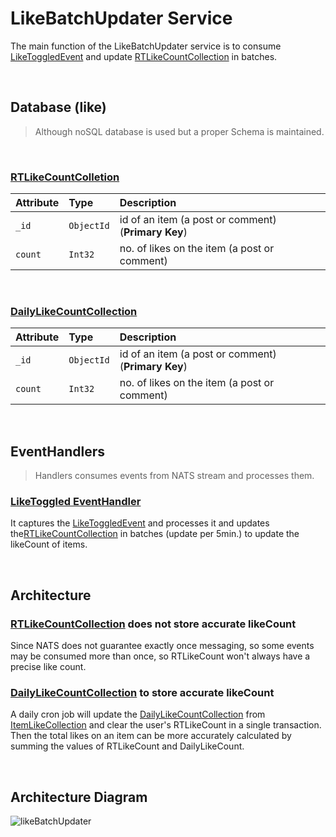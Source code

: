 # LikeBatchUpdater Service

The main function of the LikeBatchUpdater service is to consume [LikeToggledEvent]() and update [RTLikeCountCollection]() in batches.

<br>

## Database (like)

> Although noSQL database is used but a proper Schema is maintained.<br>


<br>


### [RTLikeCountColletion]() <br>
| Attribute        | Type        | Description |   
| :------------- |:------------- | :----------  |
| `_id`      | `ObjectId` | id of an item (a post or comment) (**Primary Key**) |
| `count`      | `Int32` | no. of likes on the item (a post or comment) |

<br>

### [DailyLikeCountCollection]() <br>
| Attribute        | Type        | Description |   
| :------------- |:------------- | :----------  |
| `_id`      | `ObjectId` | id of an item (a post or comment) (**Primary Key**) |
| `count`      | `Int32` | no. of likes on the item (a post or comment) |

<br>

## EventHandlers
> Handlers consumes events from NATS stream and processes them.
### [LikeToggled EventHandler](/comment/src/handlers/postCreatedHandler.ts)
It captures the [LikeToggledEvent]() and processes it and updates the[RTLikeCountCollection]() in batches (update per 5min.) to update the likeCount of items.

<br>


## Architecture

### [RTLikeCountCollection]() does not store accurate likeCount
Since NATS does not guarantee exactly once messaging, so some events may be consumed more than once, so RTLikeCount won't always have a precise like count.

### [DailyLikeCountCollection]() to store accurate likeCount
A daily cron job will update the [DailyLikeCountCollection]() from [ItemLikeCollection]() and clear the user's RTLikeCount in a single transaction.\
Then the total likes on an item can be more accurately calculated by summing the values of RTLikeCount and DailyLikeCount.






<br>

## Architecture Diagram
![likeBatchUpdater](https://user-images.githubusercontent.com/58662119/206021166-e7bf81e6-fb0a-4817-aa83-492895c5357a.png)